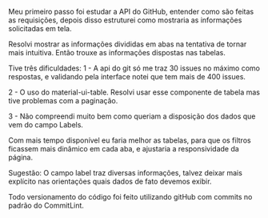 Meu primeiro passo foi estudar a API do GitHub, entender como são feitas as requisições,
depois disso estruturei como mostraria as informações solicitadas em tela.

Resolvi mostrar as informações divididas em abas na tentativa de tornar mais intuitiva. Então trouxe as informações dispostas nas tabelas.

Tive três dificuldades:
1 - A api do git só me traz 30 issues no máximo como respostas, e validando pela interface notei que tem mais de 400 issues.

2 - O uso do material-ui-table. Resolvi usar esse componente de tabela mas tive problemas com a paginação.

3 - Não compreendi muito bem como queriam a disposição dos dados que vem do campo Labels.

Com mais tempo disponível eu faria melhor as tabelas, para que os filtros ficassem mais dinâmico em cada aba, e ajustaria a responsividade da página.

Sugestão: O campo label traz diversas informações, talvez deixar mais explícito nas orientações quais dados de fato devemos exibir.


Todo versionamento do código foi feito utilizando gitHub com commits no padrão do CommitLint.







 

